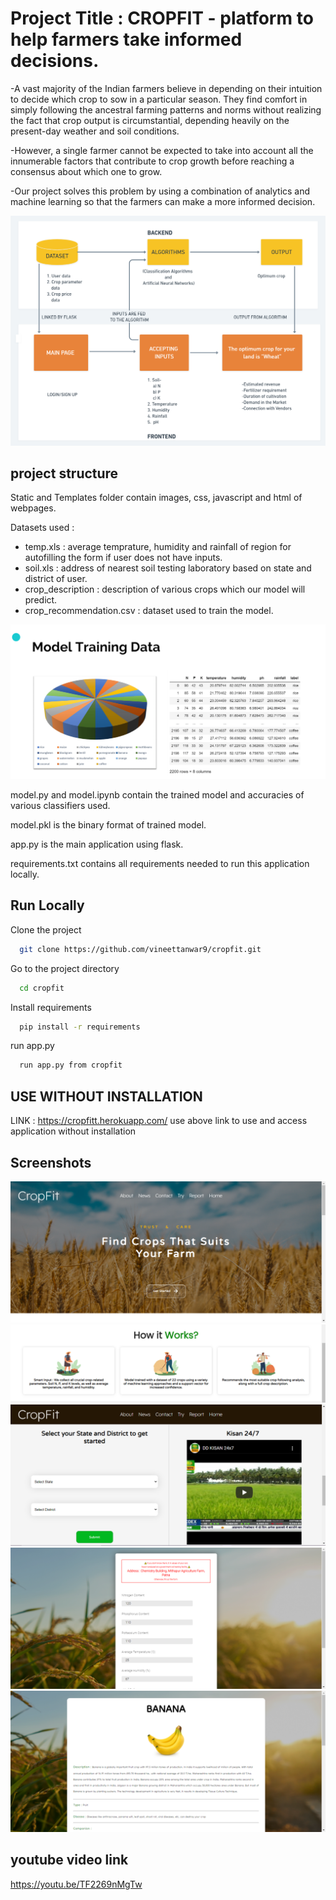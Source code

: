 
# Project Title : CROPFIT - platform to help farmers take informed decisions.

 -A vast majority of the Indian farmers believe in depending on their intuition to decide which crop to sow in a particular season. They find comfort in simply following the ancestral farming patterns and norms without realizing the fact that crop output is circumstantial, depending heavily on the present-day weather and soil conditions. 

 -However, a single farmer cannot be expected to take into account all the innumerable factors that contribute to crop growth before reaching a consensus about which one to grow. 

 -Our project solves this problem by using a combination of analytics and machine learning so that the farmers can make a more informed decision.

![architecture](assets/architecture.png)




## project structure
Static and Templates folder contain images, css, javascript and html of webpages.

Datasets used :
- temp.xls : average temprature, humidity and rainfall of region for autofilling the form if user does not have inputs.
- soil.xls : address of nearest soil testing laboratory based on state and district of user.
- crop_description : description of various crops which our model will predict.
- crop_recommendation.csv : dataset used to train the model.

![architecture](assets/data.PNG)

model.py and model.ipynb contain the trained model and accuracies of various classifiers used.

model.pkl is the binary format of trained model.

app.py is the main application using flask.

requirements.txt contains all requirements needed to run this application locally.





## Run Locally

Clone the project

```bash
  git clone https://github.com/vineettanwar9/cropfit.git
```

Go to the project directory

```bash
  cd cropfit
```

Install requirements

```bash
  pip install -r requirements 
```

run app.py 

```bash
  run app.py from cropfit 
```

## USE WITHOUT INSTALLATION
 LINK : https://cropfitt.herokuapp.com/
 use above link to use and access application without installation 


## Screenshots
![architecture](assets/home1.PNG)
![architecture](assets/works.png)
![architecture](assets/home2.PNG)
![architecture](assets/form1.png)
![architecture](assets/output1.png)


## youtube video link
https://youtu.be/TF2269nMgTw
